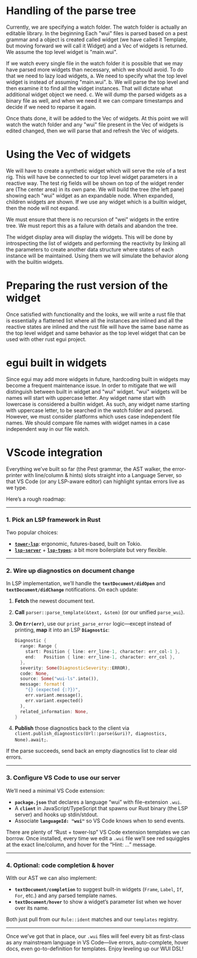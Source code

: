 # Handling of the parse tree
Currently, we are specifying a watch folder. The watch folder is actually an
editable library. In the beginning Each "wui" files is parsed based on a pest
grammar and a object is created called widget (we have called it Template, but
moving forward we will call it Widget) and a Vec of widgets is returned. We
assume the top level widget is "main.wui". 

If we watch every single file in the watch folder it is possible that we may
have parsed more widgets than necessary, which we should avoid. To do that we
need to lazy load widgets, a. We need to specify what the top level widget is
instead of assuming "main.wui". b. We will parse the top level and then examine
it to find all the widget instances. That will dictate what additional widget
object we need. c. We will dump the parsed widgets as a binary file as well, and
when we need it we can compare timestamps and decide if we need to reparse it
again.

Once thats done, it will be added to the Vec of widgets. At this point we will
watch the watch folder and any "wui" file present in the Vec of widgets is
edited changed, then we will parse that and refresh the Vec of widgets.

# Using the Vec of widgets
We will have to create a synthetic widget which will serve the role of a test
rig. This will have be connected to our top level widget parameters in a
reactive way. The test rig fields will be shown on top of the widget render are
(The center area) in its own pane. We will build the tree (the left pane)
showing each "wui" widget as an expandable node. When expanded, children widgets
are shown. If we use any widget which is a builtin widget, then the node will
not expand. 

We must ensure that there is no recursion of "wei" widgets in the entire tree.
We must report this as a failure with details and abandon the tree.  

The widget display area will display the widgets. This will be done by
introspecting the list of widgets and performing the reactivity by linking all
the parameters to create another data structure where states of each instance
will be maintained. Using them we will simulate the behavior along with the
builtin widgets. 



# Preparing the rust version of the widget
Once satisfied with functionality and the looks, we will write a rust file that
is essentially a flattened list where all the instances are inlined and all the
reactive states are inlined and the rust file will have the same base name as
the top level widget and same behavior as the top level widget that can be used
with other rust egui project. 

# egui built in widgets 
Since egui may add more widgets in future, hardcoding built in widgets may
become a frequent maintenance issue. In order to mitigate that we will
distinguish between built in widget and "wui" widget. "wui" widgets will be
names will start with uppercase letter. Any widget name start with lowercase is
considered a builtin widget. As such, any widget name starting with uppercase
letter, to be searched in the watch folder and parsed. However, we must consider
platforms which uses case independent file names. We should compare file names
with widget names in a case independent way in our file watch.


# VScode integration
Everything we’ve built so far (the Pest grammar, the AST walker, the
error-printer with line/column & hints) slots straight into a Language Server,
so that VS Code (or any LSP-aware editor) can highlight syntax errors live as we
type.

Here’s a rough roadmap:

---

### 1. Pick an LSP framework in Rust

Two popular choices:

* **[`tower-lsp`](https://github.com/ebkalderon/tower-lsp)**: ergonomic,
  futures-based, built on Tokio.
* **[`lsp-server`](https://crates.io/crates/lsp-server)** +
  **[`lsp-types`](https://crates.io/crates/lsp-types)**: a bit more boilerplate
  but very flexible.

---

### 2. Wire up diagnostics on document change

In LSP implementation, we’ll handle the **`textDocument/didOpen`** and
**`textDocument/didChange`** notifications. On each update:

1. **Fetch** the newest document text.

2. **Call** `parser::parse_template(&text, &stem)` (or our unified `parse_wui`).

3. **On `Err(err)`**, use our `print_parse_error` logic—except instead of
   printing, **map** it into an LSP **`Diagnostic`**:

   ```rust
   Diagnostic {
     range: Range {
       start: Position { line: err_line-1, character: err_col-1 },
       end:   Position { line: err_line-1, character: err_col }, 
     },
     severity: Some(DiagnosticSeverity::ERROR),
     code: None,
     source: Some("wui-ls".into()),
     message: format!(
       "{} (expected {:?})",
       err.variant.message(),
       err.variant.expected()
     ),
     related_information: None,
   }
   ```

4. **Publish** those diagnostics back to the client via
   `client.publish_diagnostics(Url::parse(&uri)?, diagnostics, None).await;`.

If the parse succeeds, send back an empty diagnostics list to clear old errors.

---

### 3. Configure VS Code to use our server

We’ll need a minimal VS Code extension:

* **`package.json`** that declares a language “wui” with file-extension `.wui`.
* A **`client`** in JavaScript/TypeScript that spawns our Rust binary (the LSP
  server) and hooks up stdin/stdout.
* Associate **`languageId: "wui"`** so VS Code knows when to send events.

There are plenty of “Rust + tower-lsp” VS Code extension templates we can
borrow. Once installed, every time we edit a `.wui` file we’ll see red squiggles
at the exact line/column, and hover for the “Hint: …” message.

---

### 4. Optional: code completion & hover

With our AST we can also implement:

* **`textDocument/completion`** to suggest built-in widgets (`Frame`, `Label`,
  `If`, `For`, etc.) and any parsed template names.
* **`textDocument/hover`** to show a widget’s parameter list when we hover over
  its name.

Both just pull from our `Rule::ident` matches and our `templates` registry.

---

Once we’ve got that in place, our `.wui` files will feel every bit as
first-class as any mainstream language in VS Code—live errors, auto-complete,
hover docs, even go-to-definition for templates. Enjoy leveling up our WUI DSL!






